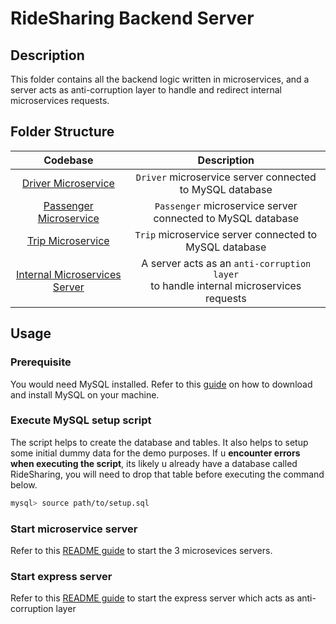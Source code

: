 # RideSharing Backend Server

## Description

This folder contains all the backend logic written in microservices, and a server acts as anti-corruption layer to handle and redirect internal microservices requests.

## Folder Structure

|                          Codebase                           |                                        Description                                         |
| :---------------------------------------------------------: | :----------------------------------------------------------------------------------------: |
|    [Driver Microservice](database/microservices/drivers)    |                  `Driver` microservice server connected to MySQL database                  |
| [Passenger Microservice](database/microservices/passengers) |                `Passenger` microservice server connected to MySQL database                 |
|      [Trip Microservice](database/microservices/trips)      |                   `Trip` microservice server connected to MySQL database                   |
|           [Internal Microservices Server](server)           | A server acts as an `anti-corruption layer` <br> to handle internal microservices requests |

## Usage

### Prerequisite

You would need MySQL installed. Refer to this [guide](https://dev.mysql.com/doc/mysql-installation-excerpt/5.7/en/) on how to download and install MySQL on your machine.

### Execute MySQL setup script

The script helps to create the database and tables. It also helps to setup some initial dummy data for the demo purposes. If u **encounter errors when executing the script**, its likely u already have a database called RideSharing, you will need to drop that table before executing the command below.

```bash
mysql> source path/to/setup.sql
```

### Start microservice server

Refer to this [README guide](microservices/README.md) to start the 3 microsevices servers.

### Start express server

Refer to this [README guide](server/README.md) to start the express server which acts as anti-corruption layer
